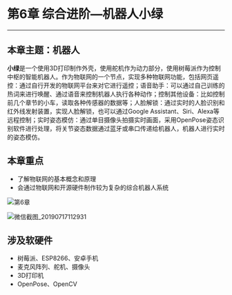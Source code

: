 # 第6章 综合进阶—机器人小绿

---

## 本章主题：机器人

**小绿**是一个使用3D打印制作外壳，使用舵机作为动力部分，使用树莓派作为控制中枢的智能机器人。作为物联网的一个节点，实现多种物联网功能，包括网页遥控：通过自行开发的物联网平台来对它进行遥控；语音助手：可以通过自己训练的热词来进行唤醒、通过语音来控制机器人执行各种动作；控制其他设备：比如控制前几个章节的小车，读取各种传感器的数据等；人脸解锁：通过实时的人脸识别和红外线发射装置，实现人脸解锁，也可以通过Google Assistant、Siri、Alexa等远程控制；实时姿态模仿：通过单目摄像头拍摄实时画面，采用OpenPose姿态识别软件进行处理，将关节姿态数据通过蓝牙或串口传递给机器人，机器人进行实时的姿态模仿。

## 本章重点

- 了解物联网的基本概念和原理
- 会通过物联网和开源硬件制作较为复杂的综合机器人系统

![第6章](https://md.hass.live/%E7%AC%AC6%E7%AB%A0.jpg)

![微信截图_20190717112931](https://md.hass.live/%E5%BE%AE%E4%BF%A1%E6%88%AA%E5%9B%BE_20190717112931.png)

## 涉及软硬件

- 树莓派、ESP8266、安卓手机
- 麦克风阵列、舵机、摄像头
- 3D打印机
- OpenPose、OpenCV
